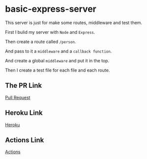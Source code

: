 # basic-express-server
This server is just for make some routes, middleware and test them.

First I bulid my server with `Node` and `Express`.

Then create a route called `/person`.

And pass to it a `middleware` and a `callback function`.

And create a global `middleware` and put it in the top.

Then I create a test file for each file and each route.

## The PR Link
[Pull Request](https://github.com/BahaaNimer/basic-express-server/pull/2)

## Heroku Link
[Heroku](https://validation-app-js.herokuapp.com/)

## Actions Link
[Actions](https://github.com/BahaaNimer/basic-express-server/actions)
